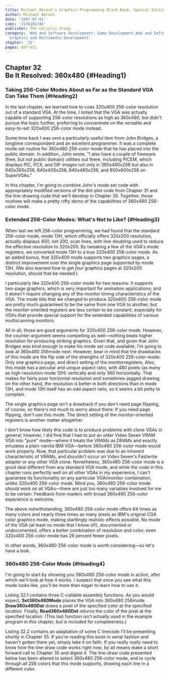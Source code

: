 ```yaml
---
title: Michael Abrash's Graphics Programming Black Book, Special Edition
author: Michael Abrash
date: '1997-07-01'
isbn: '1576101746'
publisher: The Coriolis Group
category: 'Web and Software Development: Game Development,Web and Software Development:
  Graphics and Multimedia Development'
chapter: '32'
pages: 607-611
---
```


Chapter 32\
 Be It Resolved: 360x480 {#Heading1}
------------------------

### Taking 256-Color Modes About as Far as the Standard VGA Can Take Them {#Heading2}

In the last chapter, we learned how to coax 320x400 256-color resolution
out of a standard VGA. At the time, I noted that the VGA was actually
capable of supporting 256-color resolutions as high as 360x480, but
didn't pursue the topic further, preferring to concentrate on the
versatile and easy-to-set 320x400 256-color mode instead.

Some time back I was sent a particularly useful item from John Bridges,
a longtime correspondent and an excellent programmer. It was a complete
mode set routine for 360x480 256-color mode that he has placed into the
public domain. In addition, John wrote, "I also have a couple of
freeware (free, but not public domain) utilities out there, including
PICEM, which displays PIC, PCX, and GIF images not only in 360x480x256
but also in 640x350x256, 640x400x256, 640x480x256, and 800x600x256 on
SuperVGAs."

In this chapter, I'm going to combine John's mode set code with
appropriately modified versions of the dot-plot code from Chapter 31 and
the line-drawing code that we'll develop in Chapter 35. Together, those
routines will make a pretty nifty demo of the capabilities of 360x480
256-color mode.

### Extended 256-Color Modes: What's Not to Like? {#Heading3}

When last we left 256-color programming, we had found that the standard
256-color mode, mode 13H, which officially offers 320x200 resolution,
actually displays 400, not 200, scan lines, with line-doubling used to
reduce the effective resolution to 320x200. By tweaking a few of the
VGA's mode registers, we converted mode 13H to a true 320x400 256-color
mode. As an added bonus, that 320x400 mode supports two graphics pages,
a distinct improvement over the single graphics page supported by mode
13H. (We also learned how to get *four* graphics pages at 320x200
resolution, should that be needed.)

I particularly like 320x400 256-color mode for two reasons: It supports
two-page graphics, which is very important for animation applications;
and it doesn't require changing any of the monitor timing
characteristics of the VGA. The mode bits that we changed to produce
320x400 256-color mode are pretty much guaranteed to be the same from
one VGA to another, but the monitor-oriented registers are less certain
to be constant, especially for VGAs that provide special support for the
extended capabilities of various multiscanning monitors.

All in all, those are good arguments for 320x400 256-color mode.
However, the counter-argument seems compelling as well—nothing beats
higher resolution for producing striking graphics. Given that, and given
that John Bridges was kind enough to make his mode set code available,
I'm going to look at 360x480 256mode next. However, bear in mind that
the drawbacks of this mode are the flip side of the strengths of 320x400
256-color mode: Only one graphics page, and direct setting of the
monitorregisters. Also, this mode has a peculiar and unique aspect
ratio, with 480 pixels (as many as high-resolution mode 12H) vertically
and only 360 horizontally. That makes for fairly poor horizontal
resolution and sometimes-jagged drawing; on the other hand, the
resolution is better in both directions than in mode 13H, and mode 13H
itself has an odd aspect ratio, so it seems a bit petty to complain.

The single graphics page isn't a drawback if you don't need page
flipping, of course, so there's not much to worry about there: If you
need page flipping, don't use this mode. The direct setting of the
monitor-oriented registers is another matter altogether.

I don't know how likely this code is to produce problems with clone VGAs
in general; however, I did find that I had to put an older Video Seven
VRAM VGA into "pure" mode—where it treats the VRAMs as DRAMs and exactly
emulates a plain-vanilla IBM VGA—before 360x480 256-color mode would
work properly. Now, that particular problem was due to an inherent
characteristic of VRAMs, and shouldn't occur on Video Seven's Fastwrite
adapter or any other VGA clone. Nonetheless, 360x480 256-color mode is a
good deal different from any standard VGA mode, and while the code in
this chapter runs perfectly well on all other VGAs in my experience, I
can't guarantee its functionality on any particular VGA/monitor
combination, unlike 320x400 256-color mode. Mind you, 360x480 256-color
mode *should* work on all VGAs—there are just too many variables
involved for me to be certain. Feedback from readers with broad 360x480
256-color experience is welcome.

The above notwithstanding, 360x480 256-color mode offers 64 times as
many colors and nearly three times as many pixels as IBM's original CGA
color graphics mode, making startlingly realistic effects possible. No
mode of the VGA (at least no mode that I know of!), documented or
undocumented, offers a better combination of resolution and color; even
320x400 256-color mode has 26 percent fewer pixels.

In other words, 360x480 256-color mode is worth considering—so let's
have a look.

### 360x480 256-Color Mode {#Heading4}

I'm going to start by showing you 360x480 256-color mode in action,
after which we'll look at how it works. I suspect that once you see what
this mode looks like, you'll be more than eager to learn how to use it.

Listing 32.1 contains three C-callable assembly functions. As you would
expect, **Set360x480Mode** places the VGA into 360x480 256mode.
**Draw360x480Dot** draws a pixel of the specified color at the specified
location. Finally, **Read360x480Dot** returns the color of the pixel at
the specified location. (This last function isn't actually used in the
example program in this chapter, but is included for completeness.)

Listing 32.2 contains an adaptation of some C linecode I'll be
presenting shortly in Chapter 35. If you're reading this book in serial
fashion and haven't gotten there yet, simply take it on faith. If you
really *really* need to know how the line-draw code works right *now*,
by all means make a short forward call to Chapter 35 and digest it. The
line-draw code presented below has been altered to select 360x480
256-color mode, and to cycle through all 256 colors that this mode
supports, drawing each line in a different color.
